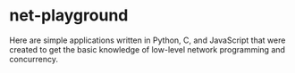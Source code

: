 # net-playground

Here are simple applications written in Python, C, and JavaScript that were created to get the basic knowledge of low-level network programming and concurrency.
